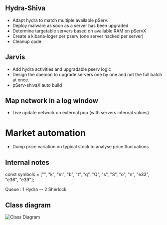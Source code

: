 ## Hydra-Shiva

* Adapt hydra to match multiple available pServ.
* Deploy malware as soon as a server has been upgraded
* Determine targetable servers based on available RAM on pServX
* Create a kibana-loger per pserv (one server hacked per server)
* Cleanup code
  
## Jarvis

* Add hydra activities and upgradable pserv logic
* Design the daemon to upgrade servers one by one and not the full batch at once.
* pServ-shivaX auto build
    
## Map network in a log window

* Live update network on external pop (with servers internal values)

# Market automation

* Dump price variation on typical stock to analyse price fluctuations

## Internal notes
const symbols = ["", "k", "m", "b", "t", "q", "Q", "s", "S", "o", "n", "e33", "e36", "e39"];

Queue : 1 Hydra -- 2 Sherlock

## Class diagram
![Class Diagram](http://www.plantuml.com/plantuml/proxy?cache=no&src=https://raw.githubusercontent.com/Desvart/bitburner/main/assets/classdiagram.iuml)
